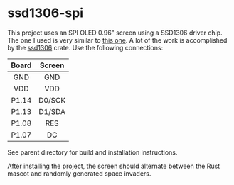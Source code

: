 # ssd1306-spi

This project uses an SPI OLED 0.96" screen using a SSD1306 driver chip. The one I used is very similar to [this one](https://www.buydisplay.com/white-spi-i2c-0-96-inch-oled-display-module-breakout-board-for-arduino). A lot of the work is accomplished by the [ssd1306](https://crates.io/crates/ssd1306) crate. Use the following connections:

|  Board | Screen |
|:------:|:------:|
|  GND   |  GND   |
|  VDD   |  VDD   |
| P1.14  | D0/SCK |
| P1.13  | D1/SDA |
| P1.08  |  RES   |
| P1.07  |   DC   |

See parent directory for build and installation instructions.

After installing the project, the screen should alternate between the Rust mascot and randomly generated space invaders.
